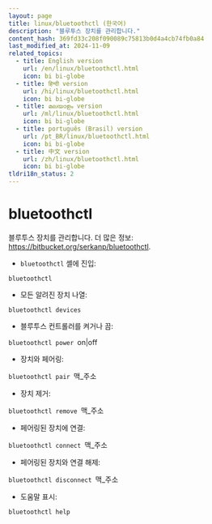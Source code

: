 ```yaml
---
layout: page
title: linux/bluetoothctl (한국어)
description: "블루투스 장치를 관리합니다."
content_hash: 369fd33c208f090089c75813b0d4a4cb74fb0a84
last_modified_at: 2024-11-09
related_topics:
  - title: English version
    url: /en/linux/bluetoothctl.html
    icon: bi bi-globe
  - title: हिन्दी version
    url: /hi/linux/bluetoothctl.html
    icon: bi bi-globe
  - title: മലയാളം version
    url: /ml/linux/bluetoothctl.html
    icon: bi bi-globe
  - title: português (Brasil) version
    url: /pt_BR/linux/bluetoothctl.html
    icon: bi bi-globe
  - title: 中文 version
    url: /zh/linux/bluetoothctl.html
    icon: bi bi-globe
tldri18n_status: 2
---
```

# bluetoothctl

블루투스 장치를 관리합니다.
더 많은 정보: <https://bitbucket.org/serkanp/bluetoothctl>.

- `bluetoothctl` 셸에 진입:

`bluetoothctl`

- 모든 알려진 장치 나열:

`bluetoothctl devices`

- 블루투스 컨트롤러를 켜거나 끔:

`bluetoothctl power `<span class="tldr-var badge badge-pill bg-dark-lm bg-white-dm text-white-lm text-dark-dm font-weight-bold">on|off</span>

- 장치와 페어링:

`bluetoothctl pair `<span class="tldr-var badge badge-pill bg-dark-lm bg-white-dm text-white-lm text-dark-dm font-weight-bold">맥_주소</span>

- 장치 제거:

`bluetoothctl remove `<span class="tldr-var badge badge-pill bg-dark-lm bg-white-dm text-white-lm text-dark-dm font-weight-bold">맥_주소</span>

- 페어링된 장치에 연결:

`bluetoothctl connect `<span class="tldr-var badge badge-pill bg-dark-lm bg-white-dm text-white-lm text-dark-dm font-weight-bold">맥_주소</span>

- 페어링된 장치와 연결 해제:

`bluetoothctl disconnect `<span class="tldr-var badge badge-pill bg-dark-lm bg-white-dm text-white-lm text-dark-dm font-weight-bold">맥_주소</span>

- 도움말 표시:

`bluetoothctl help`
